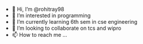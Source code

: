 - 👋 Hi, I’m @rohitray98
- 👀 I’m interested in programming 
- 🌱 I’m currently learning 6th sem in cse engineering
- 💞️ I’m looking to collaborate on tcs and wipro
- 📫 How to reach me ...

<!---
rohitray98/rohitray98 is a ✨ special ✨ repository because its `README.md` (this file) appears on your GitHub profile.
You can click the Preview link to take a look at your changes.
--->
